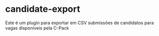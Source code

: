 # candidate-export
Este é um plugin para exportar em CSV submissões de candidatos para vagas disponíveis pela C-Pack
